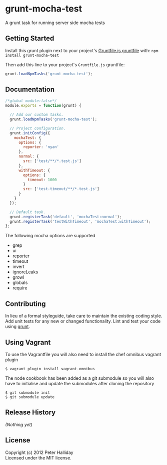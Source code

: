 # grunt-mocha-test

A grunt task for running server side mocha tests

## Getting Started
Install this grunt plugin next to your project's [Gruntfile.js gruntfile][getting_started] with: `npm install grunt-mocha-test`

Then add this line to your project's `Gruntfile.js` gruntfile:

```javascript
grunt.loadNpmTasks('grunt-mocha-test');
```

[grunt]: http://gruntjs.com
[getting_started]: http://gruntjs.com/getting-started

## Documentation

```javascript
/*global module:false*/
module.exports = function(grunt) {

  // Add our custom tasks.
  grunt.loadNpmTasks('grunt-mocha-test');

  // Project configuration.
  grunt.initConfig({
    mochaTest: {
      options: {
        reporter: 'nyan'
      },
      normal: {
        src: ['test/**/*.test.js']
      },
      withTimeout: {
        options: {
          timeout: 1000     
        }
        src: ['test-timeout/**/*.test.js']
      }
    }
  });

  // Default task.
  grunt.registerTask('default', 'mochaTest:normal');
  grunt.registerTask('testWithTimeout', 'mochaTest:withTimeout');
};
```

The following mocha options are supported

- grep
- ui
- reporter
- timeout
- invert
- ignoreLeaks
- growl
- globals
- require

## Contributing
In lieu of a formal styleguide, take care to maintain the existing coding style. Add unit tests for any new or changed functionality. Lint and test your code using [grunt][grunt].

## Using Vagrant
To use the Vagrantfile you will also need to install the chef omnibus vagrant plugin

`$ vagrant plugin install vagrant-omnibus`

The node cookbook has been added as a git submodule so you will also have to initialise and update the submodules after cloning the repository

```
$ git submodule init
$ git submodule update
```

## Release History
_(Nothing yet)_

## License
Copyright (c) 2012 Peter Halliday  
Licensed under the MIT license.
